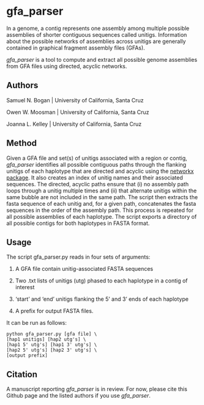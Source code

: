 # gfa_parser

In a genome, a contig represents one assembly among multiple possible assemblies of shorter contiguous sequences called unitigs. Information about the possible networks of assemblies across unitigs are generally contained in graphical fragment assembly files (GFAs). 

*gfa_parser* is a tool to compute and extract all possible genome assemblies from GFA files using directed, acyclic networks.

## Authors 
Samuel N. Bogan | University of California, Santa Cruz

Owen W. Moosman | University of California, Santa Cruz

Joanna L. Kelley | University of California, Santa Cruz

## Method

Given a GFA file and set(s) of unitigs associated with a region or contig, *gfa_parser* identifies all possible contiguous paths through the flanking unitigs of each haplotype that are directed and acyclic using the [networkx package](https://networkx.org/). It also creates an index of unitig names and their associated sequences. The directed, acyclic paths ensure that (i) no assembly path loops through a unitig multiple times and (ii) that alternate unitigs within the same bubble are not included in the same path. The script then extracts the fasta sequence of each unitig and, for a given path, concatenates the fasta sequences in the order of the assembly path. This process is repeated for all possible assemblies of each haplotype. The script exports a directory of all possible contigs for both haplotypes in FASTA format.

## Usage

The script gfa_parser.py reads in four sets of arguments: 

1. A GFA file contain unitig-associated FASTA sequences 

2. Two .txt lists of unitigs (utg) phased to each haplotype in a contig of interest

3. ‘start’ and ‘end’ unitigs flanking the 5’ and 3’ ends of each haplotype

4. A prefix for output FASTA files. 

It can be run as follows:

    python gfa_parser.py [gfa file] \
    [hap1 unitigs] [hap2 utg's] \
    [hap1 5' utg's] [hap1 3' utg's] \
    [hap2 5' utg's] [hap2 3' utg's] \
    [output prefix]
    
## Citation

A manuscript reporting *gfa_parser* is in review. For now, please cite this Github page and the listed authors if you use *gfa_parser*.
    
